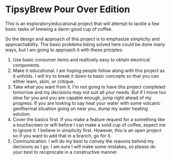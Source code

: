 # TipsyBrew Pour Over Edition
This is an exploratory/educational project that will attempt to tackle a few basic tasks of brewing a damn good cup of coffee.

So the design and approach of this project is to emphasize simplicity and approachability. The basic problems being solved here could be done many ways, but I am going to approach it with these priciples:
1. Use basic consumer items and realtively easy to obtain electrical components.
2. Make it educational. I am hoping people follow along with this project as it unfolds. I will try to break it down to basic concepts so that you can either learn, skim, or critique.
3. Take what you want from it. I'm not going to have this project completed tomorrow and my decisions may not suit all your needs. But if I move too slow for you and you are capable enough, jump right ahead of my progress. If you are looking to say heat your water with some volcanic geothermal situation going on near you, dump my water heating solution.
4. Cover the basics first. If you make a feature request for a something like a touchscreen or wifi before I can make a solid cup of coffee, expect me to ignore it. I believe in simplicity first. However, this is an open project so if you want to add that in a branch, go for it.
5. Communication. I will do my best to convey the reasons behind my decisions as I go. I am sure I will make some mistakes, so please do your best to reciprocate in a constructive manner.
